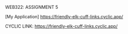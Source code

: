 WEB322: ASSIGNMENT 5

[My Application] https://friendly-elk-cuff-links.cyclic.app/

CYCLIC LINK: https://friendly-elk-cuff-links.cyclic.app/